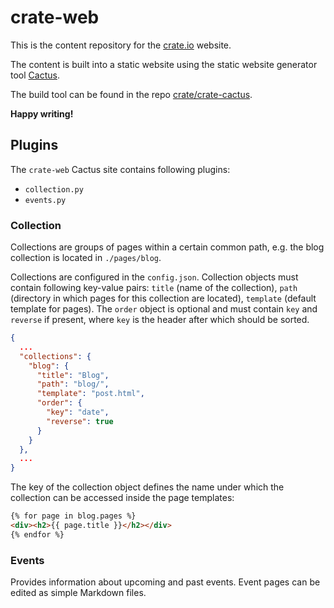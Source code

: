 # crate-web

This is the content repository for the [crate.io](https://crate.io) website.

The content is built into a static website using the static website generator
tool [Cactus](https://github.com/koenbok/Cactus).

The build tool can be found in the repo [crate/crate-cactus](https://github.com/crate/crate-cactus).

**Happy writing!**


## Plugins

The `crate-web` Cactus site contains following plugins:

* `collection.py`
* `events.py`

### Collection

Collections are groups of pages within a certain common path,
e.g. the blog collection is located in `./pages/blog`.

Collections are configured in the `config.json`. Collection objects must contain
following key-value pairs: `title` (name of the collection), `path` (directory
in which pages for this collection are located), `template` (default template for
pages).
The `order` object is optional and must contain `key` and `reverse` if present,
where `key` is the header after which should be sorted.

```json
{
  ...
  "collections": {
    "blog": {
      "title": "Blog",
      "path": "blog/",
      "template": "post.html",
      "order": {
        "key": "date",
        "reverse": true
      }
    }
  },
  ...
}
```

The key of the collection object defines the name under which the collection
can be accessed inside the page templates:

```html
{% for page in blog.pages %}
<div><h2>{{ page.title }}</h2></div>
{% endfor %}
```

### Events

Provides information about upcoming and past events.
Event pages can be edited as simple Markdown files.
